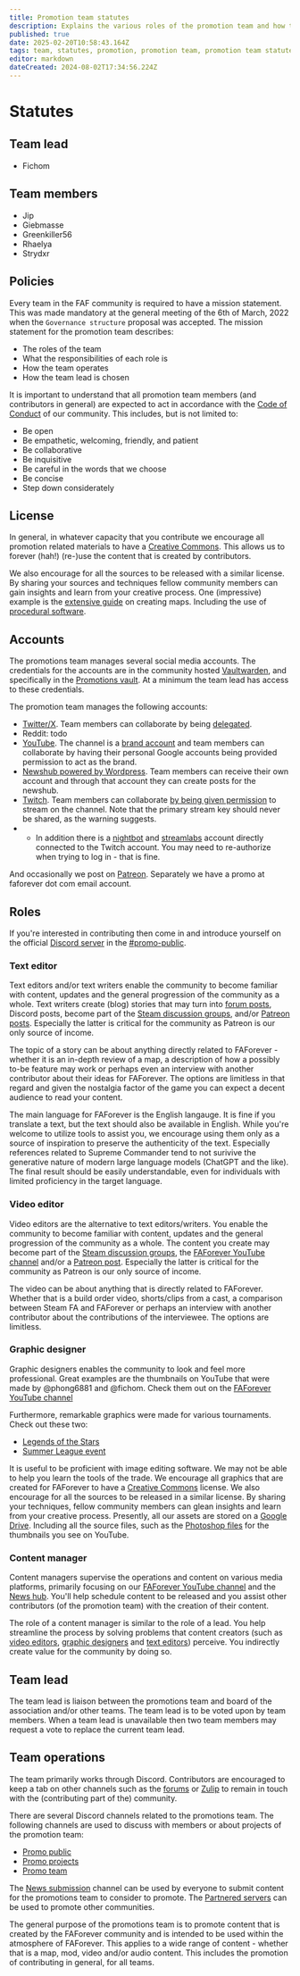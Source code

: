 ```yaml
---
title: Promotion team statutes
description: Explains the various roles of the promotion team and how the team is organized.
published: true
date: 2025-02-20T10:58:43.164Z
tags: team, statutes, promotion, promotion team, promotion team statutes, promo team, promo team statutes, promo, youtube
editor: markdown
dateCreated: 2024-08-02T17:34:56.224Z
---
```


# Statutes

## Team lead

  - Fichom
  
## Team members

  - Jip
  - Giebmasse
  - Greenkiller56
  - Rhaelya
  - Strydxr

## Policies

Every team in the FAF community is required to have a mission statement. This was made mandatory at the general meeting of the 6th of March, 2022 when the `Governance structure` proposal was accepted. The mission statement for the promotion team describes:

 - The roles of the team
 - What the responsibilities of each role is
 - How the team operates
 - How the team lead is chosen

It is important to understand that all promotion team members (and contributors in general) are expected to act in accordance with the [Code of Conduct](https://forum.faforever.com/topic/2051/faf-code-of-conduct/1) of our community. This includes, but is not limited to:

 - Be open
 - Be empathetic, welcoming, friendly, and patient
 - Be collaborative
 - Be inquisitive
 - Be careful in the words that we choose
 - Be concise
 - Step down considerately
 
## License
 
In general, in whatever capacity that you contribute we encourage all promotion related materials to have a [Creative Commons](https://creativecommons.org/licenses/). This allows us to forever (hah!) (re-)use the content that is created by contributors. 

We also encourage for all the sources to be released with a similar license. By sharing your sources and techniques fellow community members can gain insights and learn from your creative process. One (impressive) example is the [extensive guide](https://wiki.faforever.com/en/Development/Mapping) on creating maps. Including the use of [procedural software](https://wiki.faforever.com/en/Development/Mapping/Gaea).

## Accounts

The promotions team manages several social media accounts. The credentials for the accounts are in the community hosted [Vaultwarden](https://vaultwarden.faforever.com/), and specifically in the [Promotions vault](https://vaultwarden.faforever.com/#/organizations/5613e6ab-643a-47a8-beae-b86c01c58e70). At a minimum the team lead has access to these credentials. 

The promotion team manages the following accounts:

- [Twitter/X](https://x.com/FAFOfficial_). Team members can collaborate by being [delegated](https://help.x.com/en/managing-your-account/how-to-use-the-delegate-feature).
- Reddit: todo
- [YouTube](https://www.youtube.com/@ForgedAllianceForever). The channel is a [brand account](https://support.google.com/youtube/answer/7001996) and team members can collaborate by having their personal Google accounts being provided permission to act as the brand.
- [Newshub powered by Wordpress](https://direct.faforever.com/wp-login.php). Team members can receive their own account and through that account they can create posts for the newshub.
- [Twitch](https://www.twitch.tv/faflive). Team members can collaborate [by being given permission](https://help.twitch.tv/s/article/twitch-stream-key-faq?language=en_US#Authorized) to stream on the channel. Note that the primary stream key should never be shared, as the warning suggests.
- - In addition there is a [nightbot](https://nightbot.tv) and [streamlabs](https://streamlabs.com/) account directly connected to the Twitch account. You may need to re-authorize when trying to log in - that is fine.

And occasionally we post on [Patreon](https://www.patreon.com/faf). Separately we have a promo at faforever dot com email account. 

## Roles

If you're interested in contributing then come in and introduce yourself on the official [Discord server](https://discord.gg/DCNr4cvejN) in the [#promo-public](https://discord.gg/DCNr4cvejN).

### Text editor

Text editors and/or text writers enable the community to become familiar with content, updates and the general progression of the community as a whole. Text writers create (blog) stories that may turn into [forum posts](https://forum.faforever.com/category/3/blogs), Discord posts, become part of the [Steam discussion groups](https://steamcommunity.com/app/9420/discussions/), and/or [Patreon posts](https://www.patreon.com/faf). Especially the latter is critical for the community as Patreon is our only source of income.

The topic of a story can be about anything directly related to FAForever - whether it is an in-depth review of a map, a description of how a possibly to-be feature may work or perhaps even an interview with another contributor about their ideas for FAForever. The options are limitless in that regard and given the nostalgia factor of the game you can expect a decent audience to read your content.

The main language for FAForever is the English langauge. It is fine if you translate a text, but the text should also be available in English. While you're welcome to utilize tools to assist you, we encourage using them only as a source of inspiration to preserve the authenticity of the text. Especially references related to Supreme Commander tend to not surivive the generative nature of modern large language models (ChatGPT and the like). The final result should be easily understandable, even for individuals with limited proficiency in the target language.

### Video editor

Video editors are the alternative to text editors/writers. You enable the community to become familiar with content, updates and the general progression of the community as a whole. The content you create may become part of the [Steam discussion groups](https://steamcommunity.com/app/9420/discussions/), the [FAForever YouTube channel](https://www.youtube.com/@ForgedAllianceForever) and/or a [Patreon post](https://www.patreon.com/faf). Especially the latter is critical for the community as Patreon is our only source of income.

The video can be about anything that is directly related to FAForever. Whether that is a build order video, shorts/clips from a cast, a comparison between Steam FA and FAForever or perhaps an interview with another contributor about the contributions of the interviewee. The options are limitless.

### Graphic designer

Graphic designers enables the community to look and feel more professional. Great examples are the thumbnails on YouTube that were made by @phong6881 and @fichom. Check them out on the [FAForever YouTube channel](https://www.youtube.com/@ForgedAllianceForever/playlists)

Furthermore, remarkable graphics were made for various tournaments. Check out these two:

- [Legends of the Stars](https://forum.faforever.com/topic/5302/2022-legend-of-the-stars-world-championship-playoffs)
- [Summer League event](https://forum.faforever.com/topic/6217/summer-league-2023-event)

It is useful to be proficient with image editing software. We may not be able to help you learn the tools of the trade. We encourage all graphics that are created for FAForever to have a [Creative Commons](https://creativecommons.org/licenses/) license. We also encourage for all the sources to be released in a similar license. By sharing your techniques, fellow community members can glean insights and learn from your creative process. Presently, all our assets are stored on a [Google Drive](https://drive.google.com/drive/folders/1yOx6GB6ERi6eKZEsEQGytPboVdfWm_K6). Including all the source files, such as the [Photoshop files](https://drive.google.com/drive/folders/1qMxUdCkOAbprLBMRUP_B6xqi_odUZPnD) for the thumbnails you see on YouTube.

### Content manager

Content managers supervise the operations and content on various media platforms, primarily focusing on our [FAForever YouTube channel](https://www.youtube.com/@ForgedAllianceForever) and the [News hub](https://www.faforever.com/news). You'll help schedule content to be released and you assist other contributors (of the promotion team) with the creation of their content.

The role of a content manager is similar to the role of a lead. You help streamline the process by solving problems that content creators (such as [video editors](), [graphic designers]() and [text editors]()) perceive. You indirectly create value for the community by doing so.

## Team lead

The team lead is liaison between the promotions team and board of the association and/or other teams. The team lead is to be voted upon by team members. When a team lead is unavailable then two team members may request a vote to replace the current team lead. 

## Team operations

The team primarily works through Discord. Contributors are encouraged to keep a tab on other channels such as the [forums](https://forum.faforever.com/) or [Zulip](https://faforever.zulipchat.com/) to remain in touch with the (contributing part of the) community.

There are several Discord channels related to the promotions team. The following channels are used to discuss with members or about projects of the promotion team:

- [Promo public](https://discord.gg/DCNr4cvejN)
- [Promo projects](https://discord.gg/PKSXDdsNJD)
- [Promo team](https://discord.gg/8Ja3TBXGx2)

The [News submission](https://discord.gg/fNCdNBGKcP) channel can be used by everyone to submit content for the promotions team to consider to promote. The [Partnered servers](https://discord.gg/WYYTE8uKs5) can be used to promote other communities.

The general purpose of the promotions team is to promote content that is created by the FAForever community and is intended to be used within the atmosphere of FAForever. This applies to a wide range of content - whether that is a map, mod, video and/or audio content. This includes the promotion of contributing in general, for all teams.

<!-- 
#### Team Leader
- The team leader is the liaison with the Association Board and other FAF Teams
- The team leader is to be voted upon by team members
- If the team leader is no longer fit for the position a minimum of two team members may request that a vote be cast to replace the current team leader. This can not be used within a 6-month window of the last request to vote on a new team leader.
- The team leader has the final say on the content of the NewsHub
- The team leader has the final say on the content on official social media channels, including Patreon
- The team leader has the final say on the content on the website
#### Team membership
- Anyone interested can apply by messaging the team leader and are encouraged to specify how they want to help.
- Applicants are to be then discussed with the team and voted upon on. A majority is needed to be approved to the team with the team leader being the tiebreaker vote
- Team members may be removed at any time due to inactivity or if the member is no longer suitable for their position by a Majority Vote of the whole team.

#### Team Responsibilities
- Create a steady flow of content for the NewsHub whether that is weekly, bi-weekly or monthly.
- Maintain a steady flow of content on the FAF YouTube this can be Weekly, Bi-weekly or Monthly
- Maintain the FAForever.com website with up-to-date information (Tutorials/guides, patch notes, new features etc.)
- Look for new ways to promote FAF (on and off the platform)
- Communicate with other communities for opportunities of collaborating (Tournaments)
- Focus on the onboarding of new players to faf (from account creation to first game)
- Promote community-made content (maps, mods etc)
- Promote all official FAF tournament (Organised via the Tournaments Team)
- Update Patreon bi-monthly with written post or YouTube video's
- Maintain Social Media Platforms with updated not limited to Facebook, Twitter, Reddit 

-->

